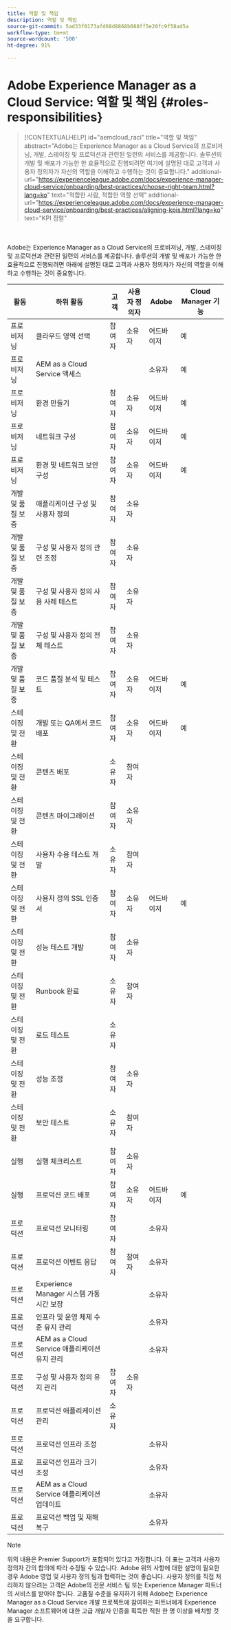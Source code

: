 ```yaml
---
title: 역할 및 책임
description: 역할 및 책임
source-git-commit: 5ad33f0173afd68d8868b088ff5e20fc9f58ad5a
workflow-type: tm+mt
source-wordcount: '500'
ht-degree: 91%

---
```



# Adobe Experience Manager as a Cloud Service: 역할 및 책임 {#roles-responsibilities}

>[!CONTEXTUALHELP]
>id="aemcloud_raci"
>title="역할 및 책임"
>abstract="Adobe는 Experience Manager as a Cloud Service의 프로비저닝, 개발, 스테이징 및 프로덕션과 관련된 일련의 서비스를 제공합니다. 솔루션의 개발 및 배포가 가능한 한 효율적으로 진행되려면 여기에 설명된 대로 고객과 사용자 정의자가 자신의 역할을 이해하고 수행하는 것이 중요합니다."
>additional-url="https://experienceleague.adobe.com/docs/experience-manager-cloud-service/onboarding/best-practices/choose-right-team.html?lang=ko" text="적합한 사람, 적합한 역할 선택"
>additional-url="https://experienceleague.adobe.com/docs/experience-manager-cloud-service/onboarding/best-practices/aligning-kpis.html?lang=ko" text="KPI 정렬"

<br></br>
Adobe는 Experience Manager as a Cloud Service의 프로비저닝, 개발, 스테이징 및 프로덕션과 관련된 일련의 서비스를 제공합니다. 솔루션의 개발 및 배포가 가능한 한 효율적으로 진행되려면 아래에 설명된 대로 고객과 사용자 정의자가 자신의 역할을 이해하고 수행하는 것이 중요합니다.


| 활동 | 하위 활동 | 고객 | 사용자 정의자 | Adobe | Cloud Manager 기능 |
|---------------------------------|-------------------------------------------------------|-------------|-------------|---------|-----------------------------|
| 프로비저닝 | 클라우드 영역 선택 | 참여자 | 소유자 | 어드바이저 | 예 |
| 프로비저닝 | AEM as a Cloud Service 액세스 |             |             | 소유자 | 예 |
| 프로비저닝 | 환경 만들기 | 참여자 | 소유자 | 어드바이저 | 예 |
| 프로비저닝 | 네트워크 구성 | 참여자 | 소유자 | 어드바이저 | 예 |
| 프로비저닝 | 환경 및 네트워크 보안 구성 | 참여자 | 소유자 | 어드바이저 | 예 |
| 개발 및 품질 보증 | 애플리케이션 구성 및 사용자 정의 | 참여자 | 소유자 |         |                             |
| 개발 및 품질 보증 | 구성 및 사용자 정의 관련 조정 | 참여자 | 소유자 |         |                             |
| 개발 및 품질 보증 | 구성 및 사용자 정의 사용 사례 테스트 | 참여자 | 소유자 |         |                             |
| 개발 및 품질 보증 | 구성 및 사용자 정의 전체 테스트 | 참여자 | 소유자 |         |                             |
| 개발 및 품질 보증 | 코드 품질 분석 및 테스트 | 참여자 | 소유자 | 어드바이저 | 예 |
| 스테이징 및 전환 | 개발 또는 QA에서 코드 배포 | 참여자 | 소유자 | 어드바이저 | 예 |
| 스테이징 및 전환 | 콘텐츠 배포 | 소유자 | 참여자 |         |                             |
| 스테이징 및 전환 | 콘텐츠 마이그레이션 | 참여자 | 소유자 |         |                             |
| 스테이징 및 전환 | 사용자 수용 테스트 개발 | 소유자 | 참여자 |         |                             |
| 스테이징 및 전환 | 사용자 정의 SSL 인증서 | 참여자 | 소유자 | 어드바이저 | 예 |
| 스테이징 및 전환 | 성능 테스트 개발 | 참여자 | 소유자 |         |                             |
| 스테이징 및 전환 | Runbook 완료 | 소유자 | 참여자 |         |                             |
| 스테이징 및 전환 | 로드 테스트 | 소유자 |             |         |                             |
| 스테이징 및 전환 | 성능 조정 | 참여자 | 소유자 |         |                             |
| 스테이징 및 전환 | 보안 테스트 | 소유자 | 참여자 |         |                             |
| 실행 | 실행 체크리스트 | 참여자 | 소유자 |         |                             |
| 실행 | 프로덕션 코드 배포 | 참여자 | 소유자 | 어드바이저 | 예 |
| 프로덕션 | 프로덕션 모니터링 | 참여자 |             | 소유자 |                             |
| 프로덕션 | 프로덕션 이벤트 응답 | 참여자 | 참여자 | 소유자 |                             |
| 프로덕션 | Experience Manager 시스템 가동 시간 보장 |             |             | 소유자 |                             |
| 프로덕션 | 인프라 및 운영 체제 수준 유지 관리 |             |             | 소유자 |                             |
| 프로덕션 | AEM as a Cloud Service 애플리케이션 유지 관리 |             |             | 소유자 |                             |
| 프로덕션 | 구성 및 사용자 정의 유지 관리 | 참여자 | 소유자 |         |                             |
| 프로덕션 | 프로덕션 애플리케이션 관리 | 소유자 |             |         |                             |
| 프로덕션 | 프로덕션 인프라 조정 |             |             | 소유자 |                             |
| 프로덕션 | 프로덕션 인프라 크기 조정 |             |             | 소유자 |                             |
| 프로덕션 | AEM as a Cloud Service 애플리케이션 업데이트 |             |             | 소유자 |                             |
| 프로덕션 | 프로덕션 백업 및 재해 복구 |             |             | 소유자 |                             |

>[!NOTE]
>
> 위의 내용은 Premier Support가 포함되어 있다고 가정합니다. 이 표는 고객과 사용자 정의자 간의 합의에 따라 수정될 수 있습니다. Adobe 위의 사항에 대한 설명이 필요한 경우 Adobe 영업 및 사용자 정의 팀과 협력하는 것이 좋습니다.
> 사용자 정의를 직접 처리하지 않으려는 고객은 Adobe의 전문 서비스 팀 또는 Experience Manager 파트너의 서비스를 받아야 합니다.
>고품질 수준을 유지하기 위해 Adobe는 Experience Manager as a Cloud Service 개발 프로젝트에 참여하는 파트너에게 Experience Manager 소프트웨어에 대한 고급 개발자 인증을 획득한 직원 한 명 이상을 배치할 것을 요구합니다.
